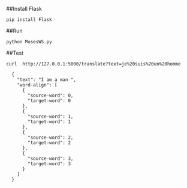 ##Install Flask

```pip install Flask```

##Run 

```python MosesWS.py```

##Test

```curl  http://127.0.0.1:5000/translate?text=je%20suis%20un%20homme```

```
  {
    "text": "I am a man ",
    "word-align": [
      {
        "source-word": 0,
        "target-word": 0
      },
      {
        "source-word": 1,
        "target-word": 1
      },
      {
        "source-word": 2,
        "target-word": 2
      },
      {
        "source-word": 3,
        "target-word": 3
      }
    ]
  }
```
